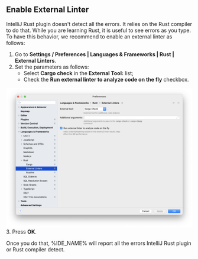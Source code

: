 ## Enable External Linter

IntelliJ Rust plugin doesn't detect all the errors. It relies on the Rust compiler to do that. While you are learning Rust, it is useful to see errors as you type. To have this behavior, we recommend to enable an external linter as follows:

1. Go to **Settings / Preferences | Languages & Frameworks | Rust | External Linters**.
2. Set the parameters as follows: 
    - Select **Cargo check** in the **External Tool:** list;
    - Check the **Run external linter to analyze code on the fly** checkbox.

![External Linters](images/external-linters.png)
3. Press **OK**.

Once you do that, %IDE_NAME% will report all the errors IntelliJ Rust plugin or Rust compiler detect.